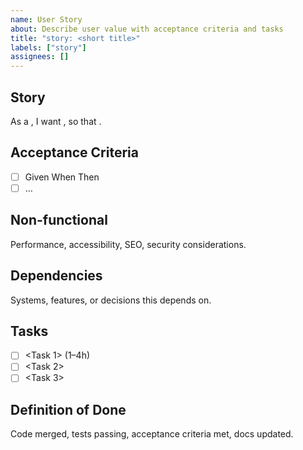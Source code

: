 ```yaml
---
name: User Story
about: Describe user value with acceptance criteria and tasks
title: "story: <short title>"
labels: ["story"]
assignees: []
---
```


## Story

As a <type of user>, I want <capability>, so that <benefit>.

## Acceptance Criteria

- [ ] Given <context> When <action> Then <result>
- [ ] …

## Non-functional

Performance, accessibility, SEO, security considerations.

## Dependencies

Systems, features, or decisions this depends on.

## Tasks

- [ ] <Task 1> (1–4h)
- [ ] <Task 2>
- [ ] <Task 3>

## Definition of Done

Code merged, tests passing, acceptance criteria met, docs updated.

